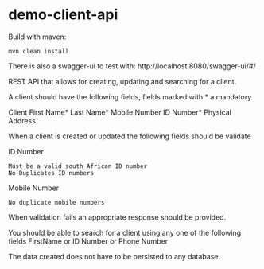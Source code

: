 # demo-client-api

Build with maven:

    mvn clean install
  
There is also a swagger-ui to test with: http://localhost:8080/swagger-ui/#/

REST API that allows for creating, updating and searching for a client.

A client should have the following fields, fields marked with * a mandatory

  Client
  First Name*
  Last Name*
  Mobile Number
  ID Number*
  Physical Address

When a client is created or updated the following fields should be validate

ID Number

    Must be a valid south African ID number
    No Duplicates ID numbers

Mobile Number

    No duplicate mobile numbers

When validation fails an appropriate response should be provided.

 
You should be able to search for a client using any one of the following fields FirstName or ID Number or Phone Number

The data created does not have to be persisted to any database.

